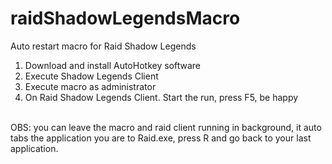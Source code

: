 # raidShadowLegendsMacro
Auto restart macro for Raid Shadow Legends
1. Download and install AutoHotkey software
2. Execute Shadow Legends Client
3. Execute macro as administrator
4. On Raid Shadow Legends Client. Start the run, press F5, be happy
<br>
OBS: you can leave the macro and raid client running in background, it auto tabs the application you are to Raid.exe, press R and go back to your last application.
